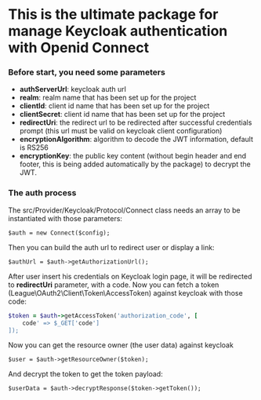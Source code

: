 # This is the ultimate package for manage Keycloak authentication with Openid Connect

### Before start, you need some parameters
- **authServerUrl**: keycloak auth url
- **realm**: realm name that has been set up for the project
- **clientId**: client id name that has been set up for the project
- **clientSecret**: client id name that has been set up for the project
- **redirectUri**: the redirect url to be redirected after successful credentials prompt (this url must be valid on keycloak client configuration)
- **encryptionAlgorithm**: algorithm to decode the JWT information, default is RS256
- **encryptionKey**: the public key content (without begin header and end footer, this is being added automatically by the package) to decrypt the JWT.



### The auth process
The src/Provider/Keycloak/Protocol/Connect class needs an array to be instantiated with those parameters:
```
$auth = new Connect($config);
```

Then you can build the auth url to redirect user or display a link:
```
$authUrl = $auth->getAuthorizationUrl();
```

After user insert his credentials on Keycloak login page, it will be redirected to **redirectUri** parameter, with a code.
Now you can fetch a token (League\OAuth2\Client\Token\AccessToken) against keycloak with those code:
```ruby
$token = $auth->getAccessToken('authorization_code', [
    code' => $_GET['code']
]);
```

Now you can get the resource owner (the user data) against keycloak
```
$user = $auth->getResourceOwner($token);
```

And decrypt the token to get the token payload:
```
$userData = $auth->decryptResponse($token->getToken());
```